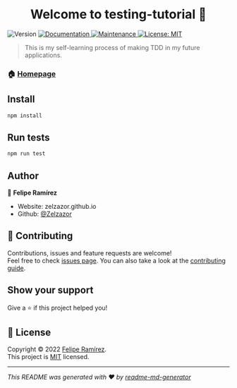 <h1 align="center">Welcome to testing-tutorial 👋</h1>
<p>
  <img alt="Version" src="https://img.shields.io/badge/version-1.0.0-blue.svg?cacheSeconds=2592000" />
  <a href="https://github.com/Zelzazor/testing-tutorial#readme" target="_blank">
    <img alt="Documentation" src="https://img.shields.io/badge/documentation-yes-brightgreen.svg" />
  </a>
  <a href="https://github.com/Zelzazor/testing-tutorial/graphs/commit-activity" target="_blank">
    <img alt="Maintenance" src="https://img.shields.io/badge/Maintained%3F-yes-green.svg" />
  </a>
  <a href="https://github.com/Zelzazor/testing-tutorial/blob/main/LICENSE" target="_blank">
    <img alt="License: MIT" src="https://img.shields.io/github/license/Zelzazor/testing-tutorial" />
  </a>
</p>

> This is my self-learning process of making TDD in my future applications.

### 🏠 [Homepage](https://github.com/Zelzazor/testing-tutorial#readme)

## Install

```sh
npm install
```

## Run tests

```sh
npm run test
```

## Author

👤 **Felipe Ramírez**

* Website: zelzazor.github.io
* Github: [@Zelzazor](https://github.com/Zelzazor)

## 🤝 Contributing

Contributions, issues and feature requests are welcome!<br />Feel free to check [issues page](https://github.com/Zelzazor/testing-tutorial/issues). You can also take a look at the [contributing guide](https://github.com/Zelzazor/testing-tutorial/blob/main/CONTRIBUTING.md).

## Show your support

Give a ⭐️ if this project helped you!

## 📝 License

Copyright © 2022 [Felipe Ramírez](https://github.com/Zelzazor).<br />
This project is [MIT](https://github.com/Zelzazor/testing-tutorial/blob/main/LICENSE) licensed.

***
_This README was generated with ❤️ by [readme-md-generator](https://github.com/kefranabg/readme-md-generator)_
